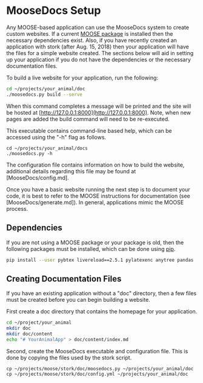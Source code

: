 # MooseDocs Setup

Any MOOSE-based application can use the MooseDocs system to create custom websites. If a current
[MOOSE package](getting_started/index.md) is installed then the necessary dependencies
exist. Also, if you have recently created an application with stork (after Aug. 15,
2018) then your application will have the files for a simple website created. The sections below will
aid in setting up your application if you do not have the dependencies or the necessary documentation
files.

To build a live website for your application, run the following:

```bash
cd ~/projects/your_animal/doc
./moosedocs.py build --serve
```

When this command completes a message will be printed and the site will be hosted at
[http://127.0.0.1:8000](http://127.0.0.1:8000). Note, when new pages are added the build command will
need to be re-executed.

This executable contains command-line based help, which can be accessed using the "-h" flag as
follows.

```
cd ~/projects/your_animal/docs
./moosedocs.py -h
```

The configuration file contains information on how to build the website, additional details regarding
this file may be found at [MooseDocs/config.md].

Once you have a basic website running the next step is to document your code, it is best to refer to
the MOOSE instructions for documentation (see [MooseDocs/generate.md]). In general, applications
mimic the MOOSE process.

## Dependencies

If you are not using a MOOSE package or your package is old, then the following packages must be
installed, which can be done using [pip](https://pip.pypa.io/en/stable/).

```bash
pip install --user pybtex livereload==2.5.1 pylatexenc anytree pandas
```

## Creating Documentation Files

If you have an existing application without a "doc" directory, then a few files must be created
before you can begin building a website.

First create a doc directory that contains the homepage for your application.

```bash
cd ~/project/your_animal
mkdir doc
mkdir doc/content
echo "# YourAnimalApp" > doc/content/index.md
```

Second, create the MooseDocs executable and configuration file. This is done by copying the files
used by the stork script.

```
cp ~/projects/moose/stork/doc/moosedocs.py ~/projects/your_animal/doc
cp ~/projects/moose/stork/doc/config.yml ~/projects/your_animal/doc
```

